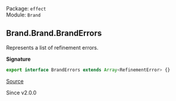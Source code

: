 Package: `effect`<br />
Module: `Brand`<br />

## Brand.Brand.BrandErrors

Represents a list of refinement errors.

**Signature**

```ts
export interface BrandErrors extends Array<RefinementError> {}
```

[Source](https://github.com/Effect-TS/effect/tree/main/packages/effect/src/Brand.ts#L72)

Since v2.0.0